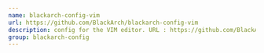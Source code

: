 ```yaml
---
name: blackarch-config-vim
url: https://github.com/BlackArch/blackarch-config-vim
description: config for the VIM editor. URL : https://github.com/BlackArch/blackarch-config-vim Groups : blackarch-config
group: blackarch-config
---
```

